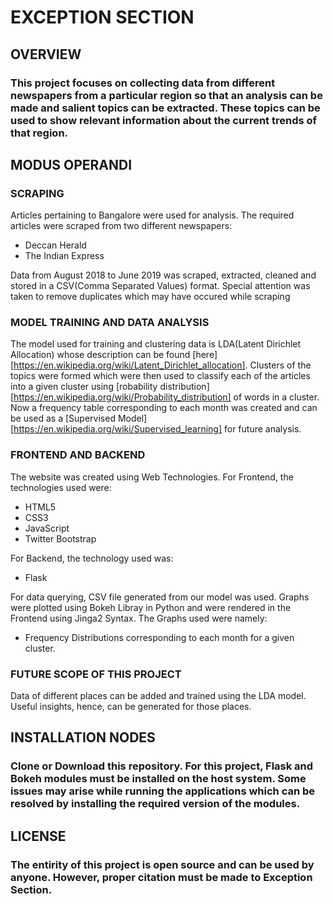 # EXCEPTION SECTION

## OVERVIEW
### This project focuses on collecting data from different newspapers from a particular region so that an analysis can be made and salient topics can be extracted. These topics can be used to show relevant information about the current trends of that region.

## MODUS OPERANDI

### SCRAPING

Articles pertaining to Bangalore were used for analysis. The required articles were scraped from two different newspapers:
- Deccan Herald
- The Indian Express

Data from August 2018 to June 2019 was scraped, extracted, cleaned and stored in a CSV(Comma Separated Values) format. Special attention was taken to remove duplicates which may have occured while scraping

### MODEL TRAINING AND DATA ANALYSIS

The model used for training and clustering data is LDA(Latent Dirichlet Allocation) whose description can be found [here][https://en.wikipedia.org/wiki/Latent_Dirichlet_allocation]. Clusters of the topics were formed which were then used to classify each of the articles into a given cluster using [robability distribution][https://en.wikipedia.org/wiki/Probability_distribution] of words in a cluster. Now a frequency table corresponding to each month was created and can be used as a [Supervised Model][https://en.wikipedia.org/wiki/Supervised_learning] for future analysis.

### FRONTEND AND BACKEND

The website was created using Web Technologies. 
For Frontend, the technologies used were:
- HTML5
- CSS3
- JavaScript
- Twitter Bootstrap

For Backend, the technology used was:
- Flask

For data querying, CSV file generated from our model was used. Graphs were plotted using Bokeh Libray in Python and were rendered in the Frontend using Jinga2 Syntax. 
The Graphs used were namely:
- Frequency Distributions corresponding to each month for a given cluster.

### FUTURE SCOPE OF THIS PROJECT

Data of different places can be added and trained using the LDA model. Useful insights, hence, can be generated for those places.

## INSTALLATION NODES
### Clone or Download this repository. For this project, Flask and Bokeh modules must be installed on the host system. Some issues may arise while running the applications which can be resolved by installing the required version of the modules.

## LICENSE
### The entirity of this project is open source and can be used by anyone. However, proper citation must be made to Exception Section.









